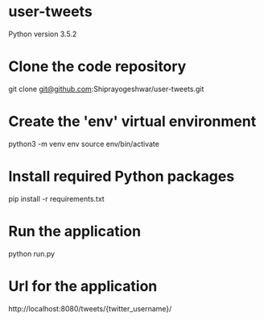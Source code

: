 # user-tweets


Python version 3.5.2

# Clone the code repository
git clone git@github.com:Shiprayogeshwar/user-tweets.git

# Create the 'env' virtual environment
python3 -m venv env
source env/bin/activate

# Install required Python packages
pip install -r requirements.txt

# Run the application
python run.py

# Url for the application
http://localhost:8080/tweets/{twitter_username}/